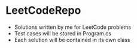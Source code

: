 # LeetCodeRepo
- Solutions written by me for LeetCode problems
- Test cases will be stored in Program.cs
- Each solution will be contained in its own class

